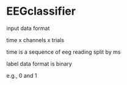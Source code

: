 # EEGclassifier

input data format

time x channels x trials

time is a sequence of eeg reading split by ms

label data format is binary

e.g., 0 and 1
